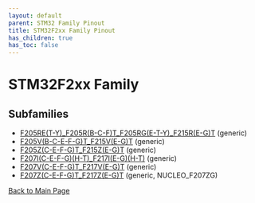 ```yaml
---
layout: default
parent: STM32 Family Pinout
title: STM32F2xx Family Pinout
has_children: true
has_toc: false
---
```


# STM32F2xx Family

## Subfamilies

- [F205RE(T-Y)_F205R(B-C-F)T_F205RG(E-T-Y)_F215R(E-G)T](F205RE(T-Y)_F205R(B-C-F)T_F205RG(E-T-Y)_F215R(E-G)T/pinout) (generic)
- [F205V(B-C-E-F-G)T_F215V(E-G)T](F205V(B-C-E-F-G)T_F215V(E-G)T/pinout) (generic)
- [F205Z(C-E-F-G)T_F215Z(E-G)T](F205Z(C-E-F-G)T_F215Z(E-G)T/pinout) (generic)
- [F207I(C-E-F-G)(H-T)_F217I(E-G)(H-T)](F207I(C-E-F-G)(H-T)_F217I(E-G)(H-T)/pinout) (generic)
- [F207V(C-E-F-G)T_F217V(E-G)T](F207V(C-E-F-G)T_F217V(E-G)T/pinout) (generic)
- [F207Z(C-E-F-G)T_F217Z(E-G)T](F207Z(C-E-F-G)T_F217Z(E-G)T/pinout) (generic, NUCLEO_F207ZG)


[Back to Main Page](../)